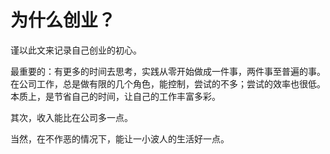 # 为什么创业？
谨以此文来记录自己创业的初心。

最重要的：有更多的时间去思考，实践从零开始做成一件事，两件事至普遍的事。在公司工作，总是做有限的几个角色，能控制，尝试的不多；尝试的效率也很低。本质上，是节省自己的时间，让自己的工作丰富多彩。

其次，收入能比在公司多一点。

当然，在不作恶的情况下，能让一小波人的生活好一点。